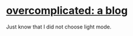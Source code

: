 # [overcomplicated: a blog](https://iTechnicals.github.io/blog)

Just know that I did not choose light mode.
